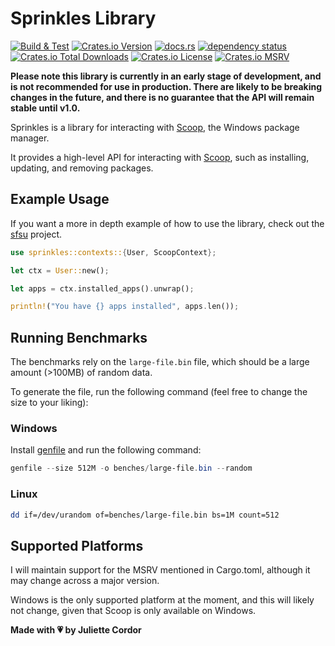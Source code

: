 # Sprinkles Library

[![Build & Test](https://github.com/winpax/sprinkles/actions/workflows/build.yml/badge.svg)](https://github.com/winpax/sprinkles/actions/workflows/build.yml)
[![Crates.io Version](https://img.shields.io/crates/v/sprinkles-rs)](https://crates.io/crates/sprinkles-rs)
[![docs.rs](https://img.shields.io/docsrs/sprinkles-rs)](https://docs.rs/sprinkles-rs)
[![dependency status](https://deps.rs/crate/sprinkles-rs/latest/status.svg)](https://deps.rs/crate/sprinkles-rs/)
[![Crates.io Total Downloads](https://img.shields.io/crates/d/sprinkles-rs)](https://crates.io/crates/sprinkles-rs)
[![Crates.io License](https://img.shields.io/crates/l/sprinkles-rs)](https://crates.io/crates/sprinkles-rs)
[![Crates.io MSRV](https://img.shields.io/crates/msrv/sprinkles-rs)](https://crates.io/crates/sprinkles-rs)

**Please note this library is currently in an early stage of development, and is not recommended for use in production.
There are likely to be breaking changes in the future, and there is no guarantee that the API will remain stable until v1.0.**

Sprinkles is a library for interacting with [Scoop](https://scoop.sh/), the Windows package manager.

It provides a high-level API for interacting with [Scoop](https://scoop.sh/), such as installing, updating, and removing packages.

## Example Usage

If you want a more in depth example of how to use the library, check out the [sfsu](https://github.com/winpax/sfsu) project.

```rust
use sprinkles::contexts::{User, ScoopContext};

let ctx = User::new();

let apps = ctx.installed_apps().unwrap();

println!("You have {} apps installed", apps.len());
```

## Running Benchmarks

The benchmarks rely on the `large-file.bin` file, which should be a large amount (>100MB) of random data.

To generate the file, run the following command (feel free to change the size to your liking):

### Windows

Install [genfile](https://github.com/winpax/genfile) and run the following command:

```powershell
genfile --size 512M -o benches/large-file.bin --random
```

### Linux

```bash
dd if=/dev/urandom of=benches/large-file.bin bs=1M count=512
```

## Supported Platforms

I will maintain support for the MSRV mentioned in Cargo.toml, although it may change across a major version.

Windows is the only supported platform at the moment, and this will likely not change, given that Scoop is only available on Windows.

**Made with 💗 by Juliette Cordor**
